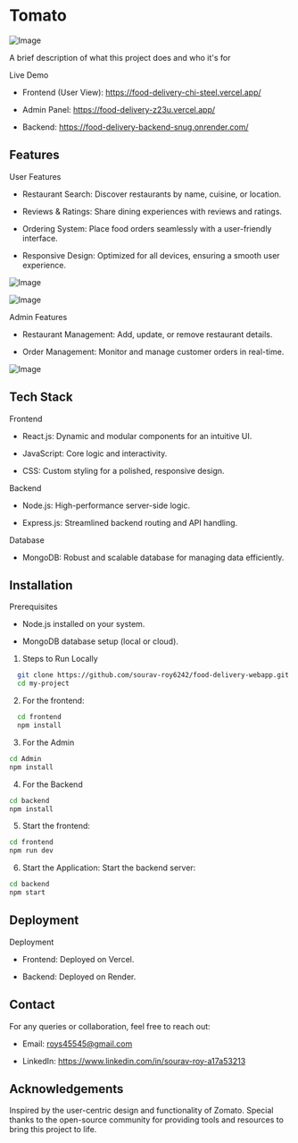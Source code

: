 
# Tomato
![Image](https://github.com/user-attachments/assets/26be2eb0-fca5-4ad0-a45e-7ecc7cddfed9)


A brief description of what this project does and who it's for

Live Demo

* Frontend (User View): https://food-delivery-chi-steel.vercel.app/

* Admin Panel: https://food-delivery-z23u.vercel.app/

* Backend: https://food-delivery-backend-snug.onrender.com/


## Features
User Features

* Restaurant Search: Discover restaurants by name, cuisine, or location.

+ Reviews & Ratings: Share dining experiences with reviews and ratings.

+ Ordering System: Place food orders seamlessly with a user-friendly interface.

* Responsive Design: Optimized for all devices, ensuring a smooth user experience.

![Image](https://github.com/user-attachments/assets/1e374a83-4da4-4eff-b30f-a75aabd46d87)

![Image](https://github.com/user-attachments/assets/3172970c-3ca7-4b4f-9105-ff4b0b72ee4d)

Admin Features

* Restaurant Management: Add, update, or remove restaurant details.

* Order Management: Monitor and manage customer orders in real-time.

![Image](https://github.com/user-attachments/assets/a5e98e7a-28e1-466e-aa08-3374bfec56ea)

## Tech Stack

Frontend

* React.js: Dynamic and modular components for an intuitive UI.

* JavaScript: Core logic and interactivity.

* CSS: Custom styling for a polished, responsive design.



Backend

* Node.js: High-performance server-side logic.

* Express.js: Streamlined backend routing and API handling.


Database

* MongoDB: Robust and scalable database for managing data efficiently.


## Installation

Prerequisites

* Node.js installed on your system.

* MongoDB database setup (local or cloud).
 
1. Steps to Run Locally
```bash
  git clone https://github.com/sourav-roy6242/food-delivery-webapp.git
  cd my-project
```
2. For the frontend:
```bash
  cd frontend
  npm install
```
3. For the Admin
```bash
cd Admin
npm install
```
4. For the Backend
```bash
cd backend
npm install 
```
5. Start the frontend:
```bash
cd frontend
npm run dev 
```
6. Start the Application:
Start the backend server:
```bash
cd backend
npm start
```

    
## Deployment

Deployment

* Frontend: Deployed on Vercel.

* Backend: Deployed on Render.


## Contact


For any queries or collaboration, feel free to reach out:

* Email: roys45545@gmail.com

* LinkedIn: https://www.linkedin.com/in/sourav-roy-a17a53213
## Acknowledgements

Inspired by the user-centric design and functionality of Zomato. Special thanks to the open-source community for providing tools and resources to bring this project to life.


